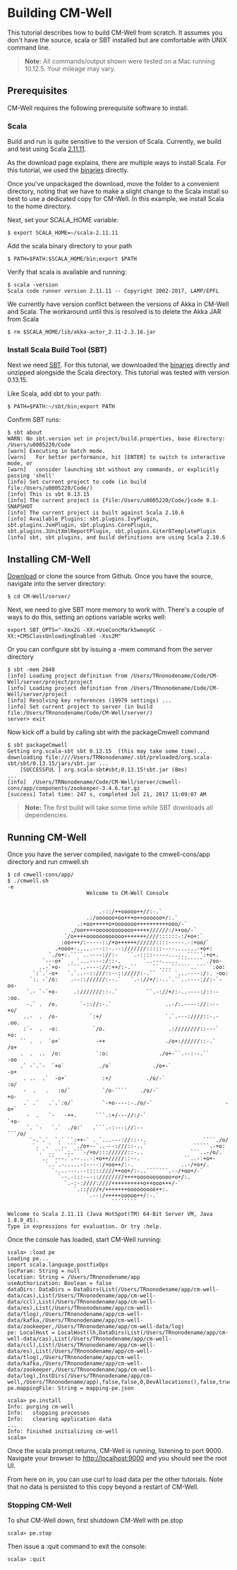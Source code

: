 # Building CM-Well #

This tutorial describes how to build CM-Well from scratch. It assumes you don't have the source, scala or SBT installed but are comfortable with UNIX command line.

>**Note:** All commands/output shown were tested on a Mac running 10.12.5. Your mileage may vary.

## Prerequisites ##

CM-Well requires the following prerequisite software to install. 

### Scala ###

Build and run is quite sensitive to the version of Scala. Currently, we build and test using Scala [2.11.11](https://www.scala-lang.org/download/2.11.11.html).

As the download page explains, there are multiple ways to install Scala. For this tutorial, we used the [binaries](https://downloads.lightbend.com/scala/2.11.11/scala-2.11.11.tgz) directly. 

Once you've unpackaged the download, move the folder to a convenient directory, noting that we have to make a slight change to the Scala install so best to use a dedicated copy for CM-Well. In this example, we install Scala to the home directory.

Next, set your SCALA_HOME variable:
```
$ export SCALA_HOME=~/scala-2.11.11
```

Add the scala binary directory to your path
```
$ PATH=$PATH:$SCALA_HOME/bin;export $PATH
```

Verify that scala is available and running:

```
$ scala -version
Scala code runner version 2.11.11 -- Copyright 2002-2017, LAMP/EPFL
```

We currently have version conflict between the versions of Akka in CM-Well and Scala. The workaround until this is resolved is to delete the Akka JAR from Scala

```
$ rm $SCALA_HOME/lib/akka-actor_2.11-2.3.16.jar
```

### Install Scala Build Tool (SBT) ###

Next we need [SBT](http://www.scala-sbt.org). For this tutorial, we downloaded the [binaries](https://github.com/sbt/sbt/releases/download/v0.13.15/sbt-0.13.15.zip) directly and unzipped alongside the Scala directory. This tutorial was tested with version 0.13.15.

Like Scala, add sbt to your path:
```
$ PATH=$PATH:~/sbt/bin;export PATH
```

Confirm SBT runs:
```
$ sbt about
WARN: No sbt.version set in project/build.properties, base directory: /Users/u0005220/Code
[warn] Executing in batch mode.
[warn]   For better performance, hit [ENTER] to switch to interactive mode, or
[warn]   consider launching sbt without any commands, or explicitly passing 'shell'
[info] Set current project to code (in build file:/Users/u0005220/Code/)
[info] This is sbt 0.13.15
[info] The current project is {file:/Users/u0005220/Code/}code 0.1-SNAPSHOT
[info] The current project is built against Scala 2.10.6
[info] Available Plugins: sbt.plugins.IvyPlugin, sbt.plugins.JvmPlugin, sbt.plugins.CorePlugin, sbt.plugins.JUnitXmlReportPlugin, sbt.plugins.Giter8TemplatePlugin
[info] sbt, sbt plugins, and build definitions are using Scala 2.10.6
```
## Installing CM-Well ##


[Download](https://github.com/thomsonreuters/CM-Well/archive/master.zip) or clone the source from Github. Once you have the source, navigate into the server directory:
```
$ cd CM-Well/server/
```
Next, we need to give SBT more memory to work with. There's a couple of ways to do this, setting an options variable works well:
```
export SBT_OPTS="-Xmx2G -XX:+UseConcMarkSweepGC -XX:+CMSClassUnloadingEnabled -Xss2M"
```

Or you can configure sbt by issuing a -mem command from the server directory
```
$ sbt -mem 2048
[info] Loading project definition from /Users/TRnonodename/Code/CM-Well/server/project/project
[info] Loading project definition from /Users/TRnonodename/Code/CM-Well/server/project
[info] Resolving key references (19979 settings) ...
[info] Set current project to server (in build file:/Users/TRnonodename/Code/CM-Well/server/)
server> exit
```
Now kick off a build by calling sbt with the packageCmwell command
```
$ sbt packageCmwell
Getting org.scala-sbt sbt 0.13.15  (this may take some time)...
downloading file:////Users/TRNonodename/.sbt/preloaded/org.scala-sbt/sbt/0.13.15/jars/sbt.jar ...
	[SUCCESSFUL ] org.scala-sbt#sbt;0.13.15!sbt.jar (8ms)
...
[info] 	/Users/TRNonodename/Code/CM-Well/server/cmwell-cons/app/components/zookeeper-3.4.6.tar.gz
[success] Total time: 247 s, completed Jul 21, 2017 11:09:07 AM
```

>**Note:** The first build will take some time while SBT downloads all dependencies.

## Running CM-Well ##

Once you have the server compiled, navigate to the cmwell-cons/app directory and run cmwell.sh

```
$ cd cmwell-cons/app/
$ ./cmwell.sh 
-e 
                         Welcome to CM-Well Console
                                                                                 
                                                                                
                             .-::/++ooooo++//:-.`                               
                         .:/oooooo+oo+++o++oooooo+/:.`                          
                      .:+oo+++++o+ooooooo++++++++++ooo/-`                       
                    ./oo++++oooooooooooo+++++//////:/++oo/-`                    
                  `/o++++oooooooooooo+++++++////::::::-:/+o+:`                  
                 :oo+++/:-----::/+o++++++//////::::-----.-:+oo/`                
               .+ooo+-.....---::-.--:///////:::::----.......-+o+:               
             `./o+:.````..----://:-   ``.-::::-----......`````:+o+.             
           `---o+`  . `...----:/::-.       `..---.....```````` ./oo-            
          ..-`+o-  ````..----://:++/:-.``     ``....``````..``` `:oo:           
        `:`.`-o+   `.`..--::///::--:://///:-.``  ``` `...----:/:. -oo:          
       `:. -`/o:    .--:://////:--.`   `.-://+/:-..`.``..----://:-`-oo-         
      `.- `-`+o-     .:///////::-.`         ``.-://+/:-..----:/::-- :oo.        
      -.` .  /o.       `-:://:-.`                 ..-/:.----://:---  +o/        
     ..-  .  /o-          `:+/                    `.`.---:////::-.-  .oo.       
     :`-  .  -o:           `/o.                    .:////////::---`   +o:       
    `` .  .  `o+`           -++                   ./o+://////::-.`    /o+       
    .  .  ..  /o:           `:o:                ./o+-``.--:--.``      -oo       
    .` -`.`-  `+o`           ./o`             ./o+-`                  -o+       
     . ..  .`  -o+`           :+/           ./o/-`                    :o/       
     -  .   .   :o/`          `/o-````    ./o/-`                      +o-       
     .` .`   .`.`:o/`         `-+o----:-./o/-`                       -o+`       
      -  .   `-   -++.      ```.:+/---//:/-`                        `+o-        
      `. `-   `.`  ./o:`   .```.-:---://:--                      ```/o/         
       `-.`.`  `.` ``:++-` . `...---://::--.                  ````./o/          
        `.  .`  `..```./o+--`..---:///::-..`               `````.-+o:           
         `.` ..```.:.```-/+o/::://////::-..               ```..-/o/.            
           ..``---.`.--...-:+o++/////::--.              ``..-:+o+-              
            `..`.-.....-:----:/+oo++/:-.               ..-/+o+/.                
              `-...---.--:::::////++oo+/:-..```````.--/+oo+/-`                  
                `--.-:::---::////////++++ooooooooooo+o+/:.                      
                  `.-:-:////:////++++++++++o++ooo+++/-`                         
                     `.::////+/+++++++ooooooooo++:.                             
                         `.--:/+++++ooooo++/:-.`                                
                                 ````````                                       
                                                                                
Welcome to Scala 2.11.11 (Java HotSpot(TM) 64-Bit Server VM, Java 1.8.0_45).
Type in expressions for evaluation. Or try :help.
```

Once the console has loaded, start CM-Well running:
```
scala> :load pe
Loading pe...
import scala.language.postfixOps
locParam: String = null
location: String = /Users/TRnonodename/app
useAuthorization: Boolean = false
dataDirs: DataDirs = DataDirs(List(/Users/TRnonodename/app/cm-well-data/cas),List(/Users/TRnonodename/app/cm-well-data/ccl),List(/Users/TRnonodename/app/cm-well-data/es),List(/Users/TRnonodename/app/cm-well-data/tlog),/Users/TRnonodename/app/cm-well-data/kafka,/Users/TRnonodename/app/cm-well-data/zookeeper,/Users/TRnonodename/app/cm-well-data/log)
pe: LocalHost = LocalHost(lh,DataDirs(List(/Users/TRnonodename/app/cm-well-data/cas),List(/Users/TRnonodename/app/cm-well-data/ccl),List(/Users/TRnonodename/app/cm-well-data/es),List(/Users/TRnonodename/app/cm-well-data/tlog),/Users/TRnonodename/app/cm-well-data/kafka,/Users/TRnonodename/app/cm-well-data/zookeeper,/Users/TRnonodename/app/cm-well-data/log),InstDirs(/Users/TRnonodename/app/cm-well,/Users/TRnonodename/app),false,false,0,DevAllocations(),false,true,true,false,true,false)
pe.mappingFile: String = mapping-pe.json

scala> pe.install
Info: purging cm-well
Info:   stopping processes
Info:   clearing application data
...
Info: finished initializing cm-well
scala> 
```
Once the scala prompt returns, CM-Well is running, listening to port 9000. Navigate your browser to [http://localhost:9000](http://localhost:9000) and you should see the root UI.

From here on in, you can use curl to load data per the other tutorials. Note that no data is persisted to this copy beyond a restart of CM-Well.

### Stopping CM-Well ###

To shut CM-Well down, first shutdown CM-Well with pe.stop

``` 
scala> pe.stop

```

Then issue a :quit command to exit the console:

```
scala> :quit
```
